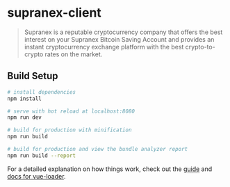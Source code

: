 # supranex-client

> Supranex is a reputable cryptocurrency company that offers the best interest on your Supranex Bitcoin Saving Account and provides an instant cryptocurrency exchange platform with the best crypto-to-crypto rates on the market.

## Build Setup

``` bash
# install dependencies
npm install

# serve with hot reload at localhost:8080
npm run dev

# build for production with minification
npm run build

# build for production and view the bundle analyzer report
npm run build --report
```

For a detailed explanation on how things work, check out the [guide](http://vuejs-templates.github.io/webpack/) and [docs for vue-loader](http://vuejs.github.io/vue-loader).
